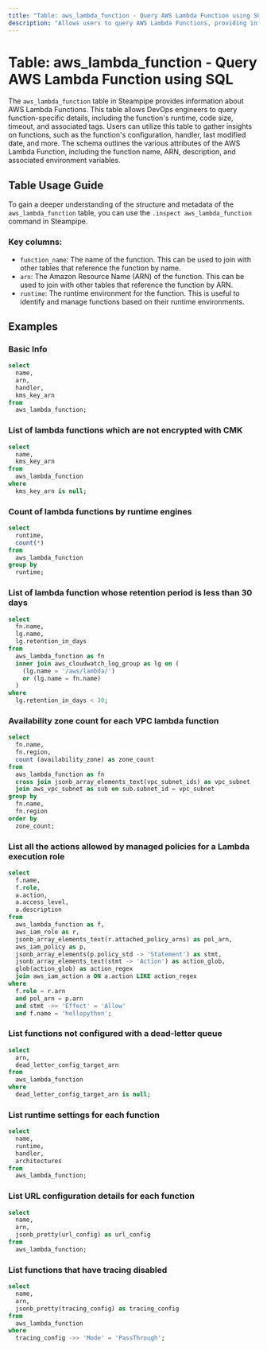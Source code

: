 ```yaml
---
title: "Table: aws_lambda_function - Query AWS Lambda Function using SQL"
description: "Allows users to query AWS Lambda Functions, providing information about each function's configuration, including runtime, code size, timeout, and associated tags."
---
```


# Table: aws_lambda_function - Query AWS Lambda Function using SQL

The `aws_lambda_function` table in Steampipe provides information about AWS Lambda Functions. This table allows DevOps engineers to query function-specific details, including the function's runtime, code size, timeout, and associated tags. Users can utilize this table to gather insights on functions, such as the function's configuration, handler, last modified date, and more. The schema outlines the various attributes of the AWS Lambda Function, including the function name, ARN, description, and associated environment variables.

## Table Usage Guide

To gain a deeper understanding of the structure and metadata of the `aws_lambda_function` table, you can use the `.inspect aws_lambda_function` command in Steampipe.

### Key columns:

- `function_name`: The name of the function. This can be used to join with other tables that reference the function by name.
- `arn`: The Amazon Resource Name (ARN) of the function. This can be used to join with other tables that reference the function by ARN.
- `runtime`: The runtime environment for the function. This is useful to identify and manage functions based on their runtime environments.

## Examples

### Basic Info

```sql
select
  name,
  arn,
  handler,
  kms_key_arn
from
  aws_lambda_function;
```

### List of lambda functions which are not encrypted with CMK

```sql
select
  name,
  kms_key_arn
from
  aws_lambda_function
where
  kms_key_arn is null;
```

### Count of lambda functions by runtime engines

```sql
select
  runtime,
  count(*)
from
  aws_lambda_function
group by
  runtime;
```

### List of lambda function whose retention period is less than 30 days

```sql
select
  fn.name,
  lg.name,
  lg.retention_in_days
from
  aws_lambda_function as fn
  inner join aws_cloudwatch_log_group as lg on (
    (lg.name = '/aws/lambda/')
    or (lg.name = fn.name)
  )
where
  lg.retention_in_days < 30;
```

### Availability zone count for each VPC lambda function

```sql
select
  fn.name,
  fn.region,
  count (availability_zone) as zone_count
from
  aws_lambda_function as fn
  cross join jsonb_array_elements_text(vpc_subnet_ids) as vpc_subnet
  join aws_vpc_subnet as sub on sub.subnet_id = vpc_subnet
group by
  fn.name,
  fn.region
order by
  zone_count;
```

### List all the actions allowed by managed policies for a Lambda execution role

```sql
select
  f.name,
  f.role,
  a.action,
  a.access_level,
  a.description
from
  aws_lambda_function as f,
  aws_iam_role as r,
  jsonb_array_elements_text(r.attached_policy_arns) as pol_arn,
  aws_iam_policy as p,
  jsonb_array_elements(p.policy_std -> 'Statement') as stmt,
  jsonb_array_elements_text(stmt -> 'Action') as action_glob,
  glob(action_glob) as action_regex
  join aws_iam_action a ON a.action LIKE action_regex
where
  f.role = r.arn
  and pol_arn = p.arn
  and stmt ->> 'Effect' = 'Allow'
  and f.name = 'hellopython';
```

### List functions not configured with a dead-letter queue

```sql
select
  arn,
  dead_letter_config_target_arn
from
  aws_lambda_function
where
  dead_letter_config_target_arn is null;
```

### List runtime settings for each function

```sql
select
  name,
  runtime,
  handler,
  architectures
from
  aws_lambda_function;
```

### List URL configuration details for each function

```sql
select
  name,
  arn,
  jsonb_pretty(url_config) as url_config
from
  aws_lambda_function;
```

### List functions that have tracing disabled

```sql
select
  name,
  arn,
  jsonb_pretty(tracing_config) as tracing_config
from
  aws_lambda_function
where
  tracing_config ->> 'Mode' = 'PassThrough';
```
